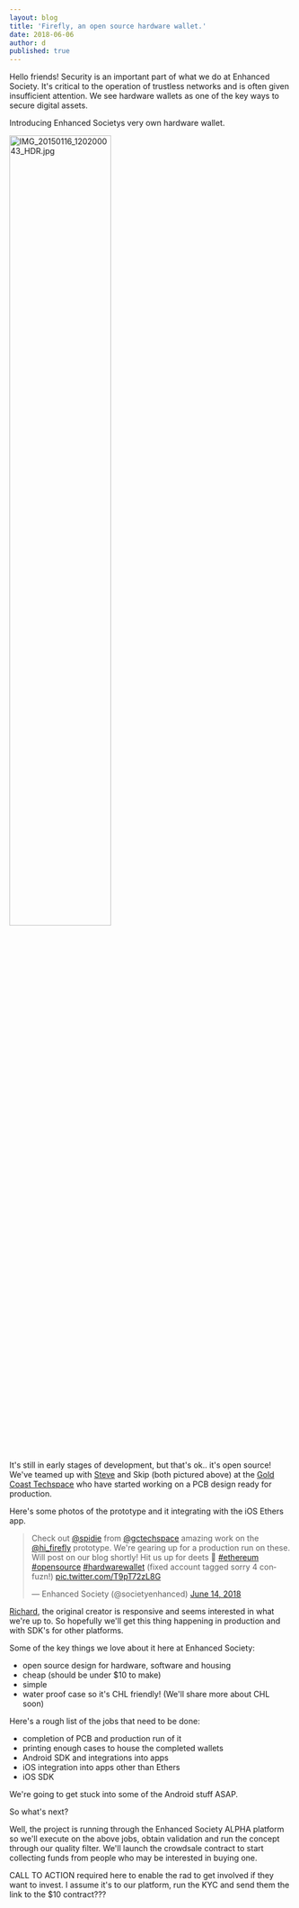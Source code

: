 ```yaml
---
layout: blog
title: 'Firefly, an open source hardware wallet.'
date: 2018-06-06
author: d
published: true
---
```

Hello friends! Security is an important part of what we do at Enhanced Society. It's critical to the operation of trustless networks and is often given insufficient attention. We see hardware wallets as one of the key ways to secure digital assets. 

Introducing Enhanced Societys very own hardware wallet.

<img src="{{site.baseurl}}/assets/img/IMG_20150116_120200043_HDR.jpg" alt="IMG_20150116_120200043_HDR.jpg" width="60%">

It's still in early stages of development, but that's ok.. it's open source! We've teamed up with [Steve](https://twitter.com/spidie) and Skip (both pictured above) at the [Gold Coast Techspace](https://gctechspace.org/) who have started working on a PCB design ready for production.

Here's some photos of the prototype and it integrating with the iOS Ethers app.

<blockquote class="twitter-tweet" data-lang="en"><p lang="en" dir="ltr">Check out <a href="https://twitter.com/spidie?ref_src=twsrc%5Etfw">@spidie</a> from  <a href="https://twitter.com/gctechspace?ref_src=twsrc%5Etfw">@gctechspace</a> amazing work on the <a href="https://twitter.com/hi_firefly?ref_src=twsrc%5Etfw">@hi_firefly</a> prototype. We&#39;re gearing up for a production run on these. Will post on our blog shortly! Hit us up for deets 🤙 <a href="https://twitter.com/hashtag/ethereum?src=hash&amp;ref_src=twsrc%5Etfw">#ethereum</a> <a href="https://twitter.com/hashtag/opensource?src=hash&amp;ref_src=twsrc%5Etfw">#opensource</a> <a href="https://twitter.com/hashtag/hardwarewallet?src=hash&amp;ref_src=twsrc%5Etfw">#hardwarewallet</a> (fixed account tagged sorry 4 confuzn!) <a href="https://t.co/T9pT72zL8G">pic.twitter.com/T9pT72zL8G</a></p>&mdash; Enhanced Society (@societyenhanced) <a href="https://twitter.com/societyenhanced/status/1007149024388902912?ref_src=twsrc%5Etfw">June 14, 2018</a></blockquote>
<script async src="https://platform.twitter.com/widgets.js" charset="utf-8"></script>



[Richard](https://twitter.com/ricmoo), the original creator is responsive and seems interested in what we're up to. So hopefully we'll get this thing happening in production and with SDK's for other platforms.

Some of the key things we love about it here at Enhanced Society:
* open source design for hardware, software and housing
* cheap (should be under $10 to make)
* simple
* water proof case so it's CHL friendly! (We'll share more about CHL soon)

Here's a rough list of the jobs that need to be done:
* completion of PCB and production run of it
* printing enough cases to house the completed wallets
* Android SDK and integrations into apps
* iOS integration into apps other than Ethers
* iOS SDK

We're going to get stuck into some of the Android stuff ASAP.

So what's next?

Well, the project is running through the Enhanced Society ALPHA platform so we'll execute on the above jobs, obtain validation and run the concept through our quality filter.  We'll launch the crowdsale contract to start collecting funds from people who may be interested in buying one.

CALL TO ACTION required here to enable the rad to get involved if they want to invest.  I assume it's to our platform, run the KYC and send them the link to the $10 contract???
